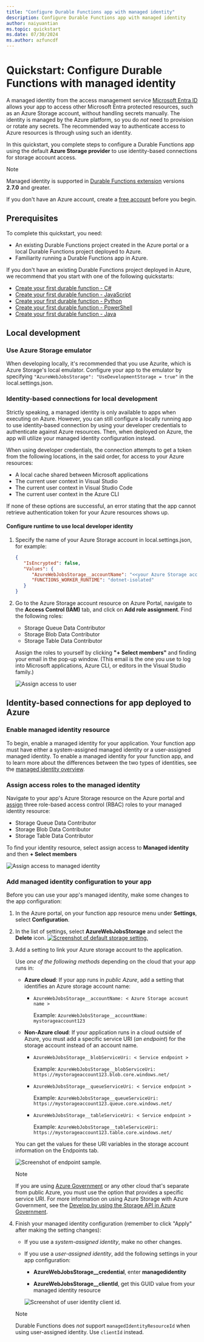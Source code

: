 ```yaml
---
title: "Configure Durable Functions app with managed identity"
description: Configure Durable Functions app with managed identity
author: naiyuantian
ms.topic: quickstart
ms.date: 07/30/2024
ms.author: azfuncdf
---
```


# Quickstart: Configure Durable Functions with managed identity 

A managed identity from the access management service [Microsoft Entra ID](../../active-directory/fundamentals/active-directory-whatis.md) allows your app to access other Microsoft Entra protected resources, such as an Azure Storage account, without handling secrets manually. The identity is managed by the Azure platform, so you do *not* need to provision or rotate any secrets. The recommended way to authenticate access to Azure resources is through using such an identity. 

In this quickstart, you complete steps to configure a Durable Functions app using the default **Azure Storage provider** to use identity-based connections for storage account access. 

> [!NOTE]
> Managed identity is supported in [Durable Functions extension](https://www.nuget.org/packages/Microsoft.Azure.WebJobs.Extensions.DurableTask) versions **2.7.0** and greater.

If you don't have an Azure account, create a [free account](https://azure.microsoft.com/free/?WT.mc_id=A261C142F) before you begin.

## Prerequisites

To complete this quickstart, you need:

- An existing Durable Functions project created in the Azure portal or a local Durable Functions project deployed to Azure.
- Familiarity running a Durable Functions app in Azure. 

If you don't have an existing Durable Functions project deployed in Azure, we recommend that you start with one of the following quickstarts:

- [Create your first durable function - C#](durable-functions-create-first-csharp.md)
- [Create your first durable function - JavaScript](quickstart-js-vscode.md)
- [Create your first durable function - Python](quickstart-python-vscode.md)
- [Create your first durable function - PowerShell](quickstart-powershell-vscode.md)
- [Create your first durable function - Java](quickstart-java.md)


## Local development 

### Use Azure Storage emulator
When developing locally, it's recommended that you use Azurite, which is Azure Storage's local emulator. Configure your app to the emulator by specifying `"AzureWebJobsStorage": "UseDevelopmentStorage = true"` in the local.settings.json.

### Identity-based connections for local development
Strictly speaking, a managed identity is only available to apps when executing on Azure. However, you can still configure a locally running app to use identity-based connection by using your developer credentials to authenticate against Azure resources. Then, when deployed on Azure, the app will utilize your managed identity configuration instead.

When using developer credentials, the connection attempts to get a token from the following locations, in the said order, for access to your Azure resources:

- A local cache shared between Microsoft applications
- The current user context in Visual Studio
- The current user context in Visual Studio Code
- The current user context in the Azure CLI

If none of these options are successful, an error stating that the app cannot retrieve authentication token for your Azure resources shows up. 

#### Configure runtime to use local developer identity
1. Specify the name of your Azure Storage account in local.settings.json, for example: 
   ```json
   {
      "IsEncrypted": false,
      "Values": {
         "AzureWebJobsStorage__accountName": "<<your Azure Storage account name>>",
         "FUNCTIONS_WORKER_RUNTIME": "dotnet-isolated"
      }
   }
   ```
2. Go to the Azure Storage account resource on Azure Portal, navigate to the **Access Control (IAM)** tab, and click on **Add role assignment**. Find the following roles: 
   * Storage Queue Data Contributor 
   * Storage Blob Data Contributor 
   * Storage Table Data Contributor 

   Assign the roles to yourself by clicking **"+ Select members"** and finding your email in the pop-up window. (This email is the one you use to log into Microsoft applications, Azure CLI, or editors in the Visual Studio family.)

   ![Assign access to user](./media/durable-functions-configure-df-with-credentials/assign-access-user.png)

## Identity-based connections for app deployed to Azure

### Enable managed identity resource 

To begin, enable a managed identity for your application. Your function app must have either a system-assigned managed identity or a user-assigned managed identity. To enable a managed identity for your function app, and to learn more about the differences between the two types of identities, see the [managed identity overview](../../app-service/overview-managed-identity.md).   

### Assign access roles to the managed identity

Navigate to your app's Azure Storage resource on the Azure portal and [assign](/entra/identity/managed-identities-azure-resources/how-to-assign-access-azure-resource) three role-based access control (RBAC) roles to your managed identity resource:

* Storage Queue Data Contributor 
* Storage Blob Data Contributor 
* Storage Table Data Contributor 

To find your identity resource, select assign access to **Managed identity** and then **+ Select members** 

![Assign access to managed identity](./media/durable-functions-configure-df-with-credentials/assign-access-managed-identity.png)

### Add managed identity configuration to your app

Before you can use your app's managed identity, make some changes to the app configuration:

1. In the Azure portal, on your function app resource menu under **Settings**, select **Configuration**.

1. In the list of settings, select **AzureWebJobsStorage** and select the **Delete** icon.
  [ ![Screenshot of default storage setting.](./media/durable-functions-configure-df-with-credentials/durable-functions-managed-identity-scenario-01.png)](./media/durable-functions-configure-df-with-credentials/durable-functions-managed-identity-scenario-01.png#lightbox)

1. Add a setting to link your Azure storage account to the application.

   Use *one of the following methods* depending on the cloud that your app runs in:

   - **Azure cloud**: If your app runs in *public Azure*, add a setting that identifies an Azure storage account name:

      - `AzureWebJobsStorage__accountName: < Azure Storage account name >`

         Example: `AzureWebJobsStorage__accountName: mystorageaccount123`

   - **Non-Azure cloud**: If your application runs in a cloud outside of Azure, you must add a specific service URI (*an endpoint*) for the storage account instead of an account name.

      - `AzureWebJobsStorage__blobServiceUri: < Service endpoint >`

         Example: `AzureWebJobsStorage__blobServiceUri: https://mystorageaccount123.blob.core.windows.net/` 

      - `AzureWebJobsStorage__queueServiceUri: < Service endpoint >`

         Example: `AzureWebJobsStorage__queueServiceUri: https://mystorageaccount123.queue.core.windows.net/` 

      - `AzureWebJobsStorage__tableServiceUri: < Service endpoint >`

         Example: `AzureWebJobsStorage__tableServiceUri: https://mystorageaccount123.table.core.windows.net/` 

   You can get the values for these URI variables in the storage account information on the Endpoints tab.

   ![Screenshot of endpoint sample.](media/durable-functions-configure-df-with-credentials/durable-functions-managed-identity-scenario-02.png)

   > [!NOTE] 
   > If you are using [Azure Government](../../azure-government/documentation-government-welcome.md) or any other cloud that's separate from public Azure, you must use the option that provides a specific service URI. For more information on using Azure Storage with Azure Government, see the [Develop by using the Storage API in Azure Government](../../azure-government/documentation-government-get-started-connect-to-storage.md). 

1. Finish your managed identity configuration (remember to click "Apply" after making the setting changes): 

   * If you use a *system-assigned identity*, make no other changes. 

   * If you use a *user-assigned identity*, add the following settings in your app configuration:  

     * **AzureWebJobsStorage__credential**, enter **managedidentity** 

     * **AzureWebJobsStorage__clientId**, get this GUID value from your managed identity resource

     ![Screenshot of user identity client id.](media/durable-functions-configure-df-with-credentials/durable-functions-managed-identity-scenario-03.png)

   > [!NOTE] 
   > Durable Functions does *not* support `managedIdentityResourceId` when using user-assigned identity. Use `clientId` instead. 








